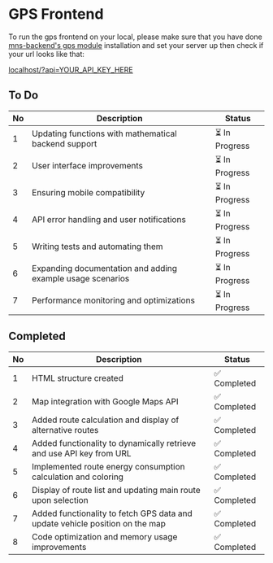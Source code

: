 # GPS Frontend

To run the gps frontend on your local, please make sure that you have done [mns-backend's gps module](https://github.com/suleyman-kaya/mns-backend/tree/main/gps) installation and set your server up then check if your url looks like that:

[localhost/?api=YOUR_API_KEY_HERE]()


## To Do

| No  | Description                                                                               | Status     |
| --- | ---------------------------------------------------------------------------------------- | ---------- |
| 1   | Updating functions with mathematical backend support                                     | ⏳ In Progress |
| 2   | User interface improvements                                                              | ⏳ In Progress |
| 3   | Ensuring mobile compatibility                                                            | ⏳ In Progress |
| 4   | API error handling and user notifications                                                | ⏳ In Progress |
| 5   | Writing tests and automating them                                                        | ⏳ In Progress |
| 6   | Expanding documentation and adding example usage scenarios                               | ⏳ In Progress |
| 7   | Performance monitoring and optimizations                                                 | ⏳ In Progress |


## Completed

| No  | Description                                                                               | Status     |
| --- | ---------------------------------------------------------------------------------------- | ---------- |
| 1   | HTML structure created                                                                   | ✅ Completed |
| 2   | Map integration with Google Maps API                                                     | ✅ Completed |
| 3   | Added route calculation and display of alternative routes                                | ✅ Completed |
| 4   | Added functionality to dynamically retrieve and use API key from URL                     | ✅ Completed |
| 5   | Implemented route energy consumption calculation and coloring                            | ✅ Completed |
| 6   | Display of route list and updating main route upon selection                             | ✅ Completed |
| 7   | Added functionality to fetch GPS data and update vehicle position on the map             | ✅ Completed |
| 8   | Code optimization and memory usage improvements                                          | ✅ Completed |
